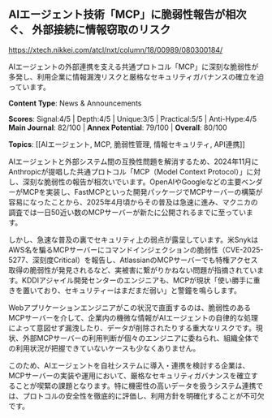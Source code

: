 ## AIエージェント技術「MCP」に脆弱性報告が相次ぐ、 外部接続に情報窃取のリスク

https://xtech.nikkei.com/atcl/nxt/column/18/00989/080300184/

AIエージェントの外部連携を支える共通プロトコル「MCP」に深刻な脆弱性が多発し、利用企業に情報漏洩リスクと厳格なセキュリティガバナンスの確立を迫っています。

**Content Type**: News & Announcements

**Scores**: Signal:4/5 | Depth:4/5 | Unique:3/5 | Practical:5/5 | Anti-Hype:4/5
**Main Journal**: 82/100 | **Annex Potential**: 79/100 | **Overall**: 80/100

**Topics**: [[AIエージェント, MCP, 脆弱性管理, 情報セキュリティ, API連携]]

AIエージェントと外部システム間の互換性問題を解消するため、2024年11月にAnthropicが提唱した共通プロトコル「MCP（Model Context Protocol）」に対し、深刻な脆弱性の報告が相次いでいます。OpenAIやGoogleなどの主要ベンダーがMCPを実装し、FastMCPといった開発パッケージでMCPサーバーの構築が容易になったことから、2025年4月頃からその普及は急速に進み、マクニカの調査では一日50近い数のMCPサーバーが新たに公開されるまでに至っています。

しかし、急速な普及の裏でセキュリティ上の弱点が露呈しています。米SnykはAWS名を騙るMCPサーバーにコマンドインジェクションの脆弱性（CVE-2025-5277、深刻度Critical）を報告し、AtlassianのMCPサーバーでも特権アクセス取得の脆弱性が発見されるなど、実被害に繋がりかねない問題が指摘されています。KDDIアジャイル開発センターのエンジニアも、MCPが現状「使い勝手に重きを置いており、セキュリティーはまだまだ弱い」と警鐘を鳴らします。

Webアプリケーションエンジニアがこの状況で直面するのは、脆弱性のあるMCPサーバーを介して、企業内の機微な情報がAIエージェントの自律的な処理によって意図せず漏洩したり、データが削除されたりする重大なリスクです。現状、外部MCPサーバーの利用判断が個々のエンジニアに委ねられ、組織全体での利用状況が把握できていないケースも少なくありません。

このため、AIエージェントを自社システムに導入・連携を検討する企業は、MCPサーバーの実装や運用において、厳格なセキュリティガバナンスを確立することが喫緊の課題となります。特に機密性の高いデータを扱うシステム連携では、プロトコルの安全性を徹底的に評価し、利用方針を明確化することが不可欠です。